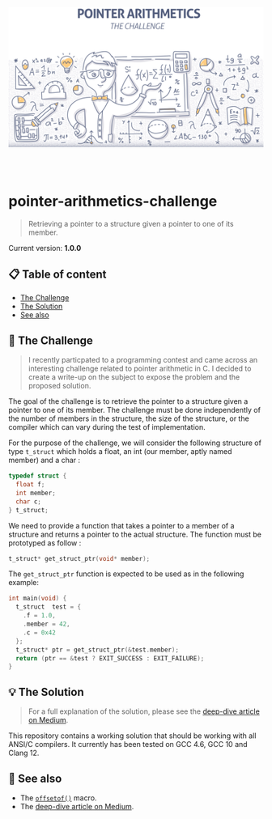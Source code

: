<br /><br /><br />
<p align="center">
  <img width="750" src="assets/arithmetics.jpg" />
</p>
<br /><br />

# pointer-arithmetics-challenge
> Retrieving a pointer to a structure given a pointer to one of its member.

Current version: **1.0.0**

## 📋 Table of content

- [The Challenge](#-the-challenge)
- [The Solution](#-the-solution)
- [See also](#-see-also)

## 🚀 The Challenge

> I recently particpated to a programming contest and came across an interesting challenge related to pointer arithmetic in C. I decided to create a write-up on the subject to expose the problem and the proposed solution.

The goal of the challenge is to retrieve the pointer to a structure given a pointer to one of its member. The challenge must be done independently of the number of members in the structure, the size of the structure, or the compiler which can vary during the test of implementation.

For the purpose of the challenge, we will consider the following structure of type `t_struct` which holds a float, an int (our member, aptly named member) and a char :

```c
typedef struct {
  float f;
  int member;
  char c;
} t_struct;
```

We need to provide a function that takes a pointer to a member of a structure and returns a pointer to the actual structure. The function must be prototyped as follow :

```c
t_struct* get_struct_ptr(void* member);
```

The `get_struct_ptr` function is expected to be used as in the following example:

```c
int main(void) {
  t_struct  test = {
    .f = 1.0,
    .member = 42,
    .c = 0x42
  };
  t_struct* ptr = get_struct_ptr(&test.member);
  return (ptr == &test ? EXIT_SUCCESS : EXIT_FAILURE);
}
```

## 💡 The Solution

> For a full explanation of the solution, please see the [deep-dive article on Medium]().

This repository contains a working solution that should be working with all ANSI/C compilers. It currently has been tested on GCC 4.6, GCC 10 and Clang 12.

## 👀 See also

- The [`offsetof()`](http://en.wikipedia.org/wiki/Offsetof) macro.
- The [deep-dive article on Medium]().
